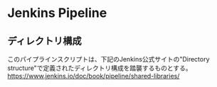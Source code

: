 # Jenkins Pipeline
## ディレクトリ構成
このパイプラインスクリプトは、下記のJenkins公式サイトの"Directory structure"で定義されたディレクトリ構成を踏襲するものとする。<br>
https://www.jenkins.io/doc/book/pipeline/shared-libraries/<br>